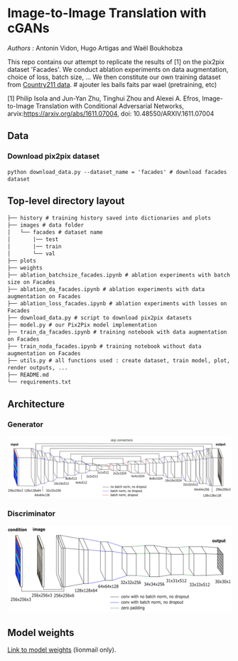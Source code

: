 # Image-to-Image Translation with cGANs

*Authors :* Antonin Vidon, Hugo Artigas and Waël Boukhobza

This repo contains our attempt to replicate the results of [1] on the pix2pix dataset 'Facades'. We conduct ablation experiments on data augmentation, choice of loss, batch size, ... We then constitute our own training dataset from [Country211 data](https://openaipublic.azureedge.net/clip/data/country211.tgz). # ajouter les bails faits par wael (pretraining, etc)

[1] Philip Isola and Jun-Yan Zhu, Tinghui Zhou and Alexei A. Efros, Image-to-Image Translation with Conditional Adversarial Networks, arvix:https://arxiv.org/abs/1611.07004, doi: 10.48550/ARXIV.1611.07004


## Data

### Download pix2pix dataset

```
python download_data.py --dataset_name = 'facades' # download facades dataset
```

## Top-level directory layout

```./
├── history # training history saved into dictionaries and plots
├── images # data folder
│   └── facades # dataset name
│       |── test
│       |── train
│       └── val
├── plots
├── weights
├── ablation_batchsize_facades.ipynb # ablation experiments with batch size on Facades
├── ablation_da_facades.ipynb # ablation experiments with data augmentation on Facades
├── ablation_loss_facades.ipynb # ablation experiments with losses on Facades
├── download_data.py # script to download pix2pix datasets
├── model.py # our Pix2Pix model implementation
├── train_da_facades.ipynb # training notebook with data augmentation on Facades
├── train_noda_facades.ipynb # training notebook without data augmentation on Facades
├── utils.py # all functions used : create dataset, train model, plot, render outputs, ...
├── README.md
└── requirements.txt
```


## Architecture

### Generator

![generator](./figures/generator.png)

### Discriminator

![discriminator](./figures/discriminator.png)

## Model weights

[Link to model weights](https://drive.google.com/drive/folders/1x1r_KKVbPvnI8zm7YMAIR6RPV_L4ASt4?usp=sharing) (lionmail only).